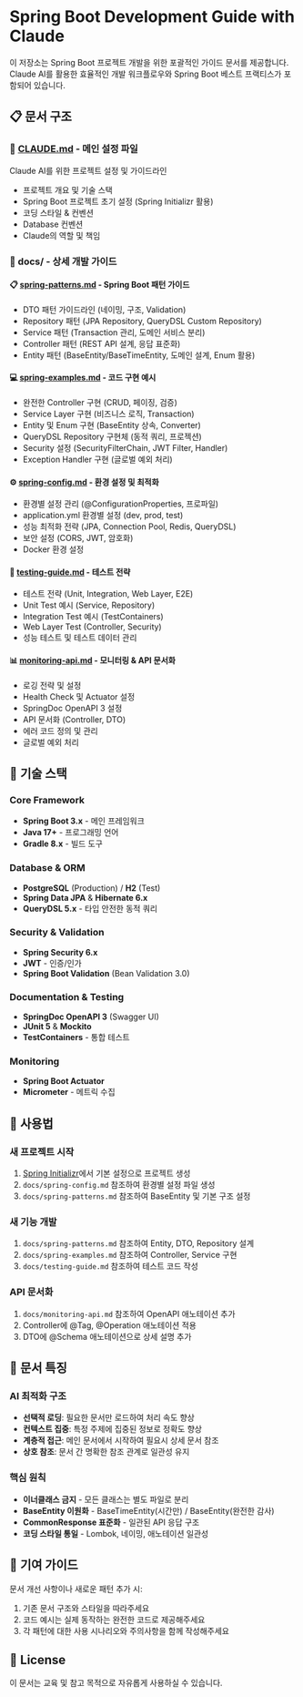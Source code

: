 # Spring Boot Development Guide with Claude

이 저장소는 Spring Boot 프로젝트 개발을 위한 포괄적인 가이드 문서를 제공합니다. Claude AI를 활용한 효율적인 개발 워크플로우와 Spring Boot 베스트 프랙티스가 포함되어 있습니다.

## 📋 문서 구조

### 🎯 [CLAUDE.md](CLAUDE.md) - 메인 설정 파일
Claude AI를 위한 프로젝트 설정 및 가이드라인
- 프로젝트 개요 및 기술 스택
- Spring Boot 프로젝트 초기 설정 (Spring Initializr 활용)
- 코딩 스타일 & 컨벤션
- Database 컨벤션
- Claude의 역할 및 책임

### 📁 docs/ - 상세 개발 가이드

#### 📋 [spring-patterns.md](docs/spring-patterns.md) - Spring Boot 패턴 가이드
- DTO 패턴 가이드라인 (네이밍, 구조, Validation)
- Repository 패턴 (JPA Repository, QueryDSL Custom Repository)
- Service 패턴 (Transaction 관리, 도메인 서비스 분리)
- Controller 패턴 (REST API 설계, 응답 표준화)
- Entity 패턴 (BaseEntity/BaseTimeEntity, 도메인 설계, Enum 활용)

#### 💻 [spring-examples.md](docs/spring-examples.md) - 코드 구현 예시
- 완전한 Controller 구현 (CRUD, 페이징, 검증)
- Service Layer 구현 (비즈니스 로직, Transaction)
- Entity 및 Enum 구현 (BaseEntity 상속, Converter)
- QueryDSL Repository 구현체 (동적 쿼리, 프로젝션)
- Security 설정 (SecurityFilterChain, JWT Filter, Handler)
- Exception Handler 구현 (글로벌 예외 처리)

#### ⚙️ [spring-config.md](docs/spring-config.md) - 환경 설정 및 최적화
- 환경별 설정 관리 (@ConfigurationProperties, 프로파일)
- application.yml 환경별 설정 (dev, prod, test)
- 성능 최적화 전략 (JPA, Connection Pool, Redis, QueryDSL)
- 보안 설정 (CORS, JWT, 암호화)
- Docker 환경 설정

#### 🧪 [testing-guide.md](docs/testing-guide.md) - 테스트 전략
- 테스트 전략 (Unit, Integration, Web Layer, E2E)
- Unit Test 예시 (Service, Repository)
- Integration Test 예시 (TestContainers)
- Web Layer Test (Controller, Security)
- 성능 테스트 및 테스트 데이터 관리

#### 📊 [monitoring-api.md](docs/monitoring-api.md) - 모니터링 & API 문서화
- 로깅 전략 및 설정
- Health Check 및 Actuator 설정
- SpringDoc OpenAPI 3 설정
- API 문서화 (Controller, DTO)
- 에러 코드 정의 및 관리
- 글로벌 예외 처리

## 🚀 기술 스택

### Core Framework
- **Spring Boot 3.x** - 메인 프레임워크
- **Java 17+** - 프로그래밍 언어
- **Gradle 8.x** - 빌드 도구

### Database & ORM
- **PostgreSQL** (Production) / **H2** (Test)
- **Spring Data JPA** & **Hibernate 6.x**
- **QueryDSL 5.x** - 타입 안전한 동적 쿼리

### Security & Validation
- **Spring Security 6.x**
- **JWT** - 인증/인가
- **Spring Boot Validation** (Bean Validation 3.0)

### Documentation & Testing
- **SpringDoc OpenAPI 3** (Swagger UI)
- **JUnit 5** & **Mockito**
- **TestContainers** - 통합 테스트

### Monitoring
- **Spring Boot Actuator**
- **Micrometer** - 메트릭 수집

## 🎯 사용법

### 새 프로젝트 시작
1. [Spring Initializr](https://start.spring.io/)에서 기본 설정으로 프로젝트 생성
2. `docs/spring-config.md` 참조하여 환경별 설정 파일 생성
3. `docs/spring-patterns.md` 참조하여 BaseEntity 및 기본 구조 설정

### 새 기능 개발
1. `docs/spring-patterns.md` 참조하여 Entity, DTO, Repository 설계
2. `docs/spring-examples.md` 참조하여 Controller, Service 구현
3. `docs/testing-guide.md` 참조하여 테스트 코드 작성

### API 문서화
1. `docs/monitoring-api.md` 참조하여 OpenAPI 애노테이션 추가
2. Controller에 @Tag, @Operation 애노테이션 적용
3. DTO에 @Schema 애노테이션으로 상세 설명 추가

## 🔄 문서 특징

### AI 최적화 구조
- **선택적 로딩**: 필요한 문서만 로드하여 처리 속도 향상
- **컨텍스트 집중**: 특정 주제에 집중된 정보로 정확도 향상  
- **계층적 접근**: 메인 문서에서 시작하여 필요시 상세 문서 참조
- **상호 참조**: 문서 간 명확한 참조 관계로 일관성 유지

### 핵심 원칙
- **이너클래스 금지** - 모든 클래스는 별도 파일로 분리
- **BaseEntity 이원화** - BaseTimeEntity(시간만) / BaseEntity(완전한 감사)
- **CommonResponse 표준화** - 일관된 API 응답 구조
- **코딩 스타일 통일** - Lombok, 네이밍, 애노테이션 일관성

## 📖 기여 가이드

문서 개선 사항이나 새로운 패턴 추가 시:
1. 기존 문서 구조와 스타일을 따라주세요
2. 코드 예시는 실제 동작하는 완전한 코드로 제공해주세요
3. 각 패턴에 대한 사용 시나리오와 주의사항을 함께 작성해주세요

## 📝 License

이 문서는 교육 및 참고 목적으로 자유롭게 사용하실 수 있습니다.